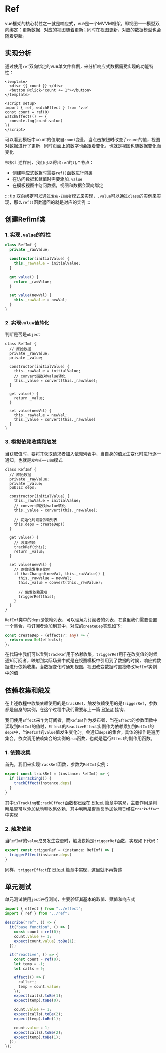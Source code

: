 # Ref

vue框架的核心特性之一就是响应式，vue是一个MVVM框架，即视图——模型双向绑定：更新数据，对应的视图随着更新；同时在视图更新，对应的数据模型也会随着更新。

## 实现分析

通过使用`ref`双向绑定的vue单文件样例，来分析响应式数据需要实现的功能特性：
```vue
<template>
  <div> {{ count }} </div>
  <button @click="count += 1"></button>
</template>

<script setup>
import { ref, watchEffect } from 'vue'
const count = ref(0)
watchEffect(() => {
  console.log(count.value)
})
</script>
```

可以看到模板中count的值取自`count`变量，当点击按钮时改变了`count`的值，视图对数据进行了更新，同时页面上的数字也会跟着变化，也就是视图也随数据变化而变化

根据上述样例，我们可以得出`ref`的几个特点：
- 创建响应式数据时需要`ref()`函数进行包裹
- 在访问数据和赋值时需要添加`.value`
- 在模板视图中访问数据，视图和数据会双向绑定

::: tip
双向绑定可以通过`发布-订阅者`模式来实现，`.value`可以通过`class`的实例来实现，那么`ref()`函数返回的就是对应的实例
:::

## 创建RefImf类

### 1. 实现`.value`的特性

``` typescript
class RefImf {
  private _rawValue;

  constructor(initialValue) {
    this._rawValue = initialValue;
  }

  get value() {
    return _rawValue;
  }

  set value(newVal) {
    this._rawValue = newVal;
  }
}
```

### 2. 实现`value`值转化

 判断是否是`object`

``` typescript{8-9,18}
class RefImf {
  // 原始数据
  private _rawValue;
  private _value;

  constructor(initialValue) {
    this._rawValue = initialValue;
    // convert函数对value转化
    this._value = convert(this._rawValue);
  }

  get value() {
    return _value;
  }

  set value(newVal) {
    this._rawValue = newVal;
    this._value = convert(this._rawValue)
  }
}
```

### 3. 模拟依赖收集和触发

当获取值时，要将其获取请求者加入依赖列表中，当自身的值发生变化时进行逐一通知，也就是`发布者——订阅`模式

``` typescript{5,12-13,18,23-24,28-30}
class RefImf {
  // 原始数据
  private _rawValue;
  private _value;
  public deps;

  constructor(initialValue) {
    this._rawValue = initialValue;
    // convert函数对value转化
    this._value = convert(this._rawValue);

    // 初始化时设置依赖列表
    this.deps = createDep()
  }

  get value() {
    // 收集依赖
    trackRef(this);
    return _value;
  }

  set value(newVal) {
    // 原始值发生变化时
    if (hasChanged(newVal, this._rawValue)) {
      this._rawValue = newVal;
      this._value = convert(this._rawValue);

      // 触发依赖通知
      triggerRef(this);
    }
  }
}
```

`RefImf`类中的`deps`是依赖列表，可以理解为订阅者的列表，在这里我们需要设置一个集合，将订阅者添加到其中，对应的`createDep`实现如下:

``` typescript
const createDep = (effects?: any) => {
  return new Set(effects);
};
```

在代码中我们可以看到`trackRef`用于依赖收集，`triggerRef`用于在改变值的时候通知订阅者，映射到实际场景中就是在视图模板中引用到了数据的时候，响应式数据进行依赖收集，当数据变化时通知视图，视图改变数据时直接修改`RefImf`实例中的值

## 依赖收集和触发

在上述教程中收集依赖使用的是`trackRef`，触发依赖使用的是`triggerRef`，参数都是自身的实例，在这个过程中我们需要与上一篇 [Effect](./effect.md) 挂钩。

我们使用`Effect`来作为订阅者，而`RefImf`作为发布者，当在`Effect`的参数函数中读取到`RefImf`的值时，`Effect`的`ReactiveEffect`实例作为依赖添加到`RefImf`的`deps`中，当`RefImf`的`value`值发生变化时，会通知`deps`的集合，具体的操作是遍历集合，依次调用依赖集合的实例的`run`函数，也就是运行`Effect`的副作用函数。

### 1. 依赖收集

首先，我们来实现`trackRef`函数，参数为`RefImf`实例：
```ts
export const trackRef = (instance: RefImf) => {
  if (isTracking()) {
    trackEffect(instance.deps)
  }
}
```

其中`isTracking`和`trackEffect`函数都已经在 [Effect](./effect.md) 篇章中实现，主要作用是判断是否可以添加依赖和收集依赖，其中判断是否重复添加依赖已经在`trackEffect`中实现

### 2. 触发依赖

当`RefImf`的`value`成员发生变更时，触发依赖是`triggerRef`函数，实现如下代码：
```ts
export const triggerRef = (instance: RefImf) => {
  triggerEffect(instance.deps)
}
```
同样，`triggerEffect`在 [Effect](./effect.md) 篇章中实现，这里就不再赘述

## 单元测试

单元测试使用`jest`进行测试，主要验证其基本的取值、赋值和响应式

```ts
import { effect } from "../effect";
import { ref } from "../ref";

describe("ref", () => {
  it("base function", () => {
    const count = ref(0);
    count.value += 1;
    expect(count.value).toBe(1);
  });

  it("reactive", () => {
    const count = ref(0);
    let temp = -1;
    let calls = 0;

    effect(() => {
      calls++;
      temp = count.value;
    });
    expect(calls).toBe(1);
    expect(temp).toBe(0);

    count.value += 1;
    expect(calls).toBe(2);
    expect(temp).toBe(1);

    count.value = 1;
    expect(calls).toBe(2);
    expect(temp).toBe(1);
  });
});

```